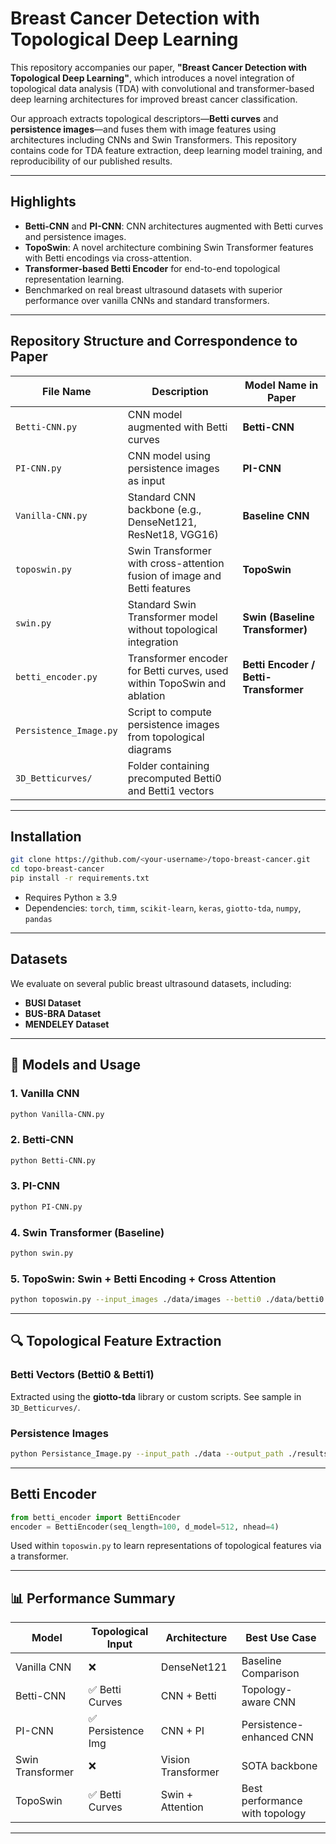 # Breast Cancer Detection with Topological Deep Learning

This repository accompanies our  paper, **"Breast Cancer Detection with Topological Deep Learning"**, which introduces a novel integration of topological data analysis (TDA) with convolutional and transformer-based deep learning architectures for improved breast cancer classification.

Our approach extracts topological descriptors—**Betti curves** and **persistence images**—and fuses them with image features using architectures including CNNs and Swin Transformers. This repository contains code for TDA feature extraction, deep learning model training, and reproducibility of our published results.

---

## Highlights
- **Betti-CNN** and **PI-CNN**: CNN architectures augmented with Betti curves and persistence images.
- **TopoSwin**: A novel architecture combining Swin Transformer features with Betti encodings via cross-attention.
- **Transformer-based Betti Encoder** for end-to-end topological representation learning.
- Benchmarked on real breast ultrasound datasets with superior performance over vanilla CNNs and standard transformers.

---

## Repository Structure and Correspondence to Paper

| File Name               | Description                                                                 | Model Name in Paper                |
|------------------------|-----------------------------------------------------------------------------|------------------------------------|
| `Betti-CNN.py`         | CNN model augmented with Betti curves                                       | **Betti-CNN**                      |
| `PI-CNN.py`            | CNN model using persistence images as input                                | **PI-CNN**                         |
| `Vanilla-CNN.py`       | Standard CNN backbone (e.g., DenseNet121, ResNet18, VGG16)                  | **Baseline CNN**                   |
| `toposwin.py`          | Swin Transformer with cross-attention fusion of image and Betti features    | **TopoSwin**                       |
| `swin.py`              | Standard Swin Transformer model without topological integration             | **Swin (Baseline Transformer)**    |
| `betti_encoder.py`     | Transformer encoder for Betti curves, used within TopoSwin and ablation     | **Betti Encoder / Betti-Transformer** |
| `Persistence_Image.py` | Script to compute persistence images from topological diagrams              |  |
| `3D_Betticurves/`      | Folder containing precomputed Betti0 and Betti1 vectors                     |  |


---

##  Installation

```bash
git clone https://github.com/<your-username>/topo-breast-cancer.git
cd topo-breast-cancer
pip install -r requirements.txt
```

- Requires Python ≥ 3.9
- Dependencies: `torch`, `timm`, `scikit-learn`, `keras`, `giotto-tda`, `numpy`, `pandas`

---

##  Datasets

We evaluate on several public breast ultrasound datasets, including:

- **BUSI Dataset**
- **BUS-BRA Dataset**
- **MENDELEY Dataset**

---

## 🧠 Models and Usage

### 1. Vanilla CNN
```bash
python Vanilla-CNN.py
```

### 2. Betti-CNN
```bash
python Betti-CNN.py
```

### 3. PI-CNN
```bash
python PI-CNN.py
```

### 4. Swin Transformer (Baseline)
```bash
python swin.py
```

### 5. TopoSwin: Swin + Betti Encoding + Cross Attention
```bash
python toposwin.py --input_images ./data/images --betti0 ./data/betti0.csv --betti1 ./data/betti1.csv --labels ./data/labels.csv
```

---

## 🔍 Topological Feature Extraction

### Betti Vectors (Betti0 & Betti1)
Extracted using the **giotto-tda** library or custom scripts. See sample in `3D_Betticurves/`.

### Persistence Images
```bash
python Persistance_Image.py --input_path ./data --output_path ./results/persistence_images.npy
```

---

##  Betti Encoder

```python
from betti_encoder import BettiEncoder
encoder = BettiEncoder(seq_length=100, d_model=512, nhead=4)
```

Used within `toposwin.py` to learn representations of topological features via a transformer.

---

## 📊 Performance Summary

| Model           | Topological Input | Architecture       | Best Use Case                   |
|-----------------|-------------------|--------------------|----------------------------------|
| Vanilla CNN     | ❌                | DenseNet121        | Baseline Comparison              |
| Betti-CNN       | ✅ Betti Curves   | CNN + Betti        | Topology-aware CNN               |
| PI-CNN          | ✅ Persistence Img| CNN + PI           | Persistence-enhanced CNN         |
| Swin Transformer| ❌                | Vision Transformer | SOTA backbone                    |
| TopoSwin        | ✅ Betti Curves   | Swin + Attention   | Best performance with topology   |

---


